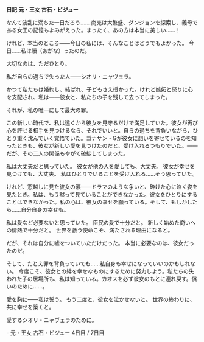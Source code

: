 <!-- title: ビジューの日記: 4日目 -->

**日記**
**元・王女**
**古石・ビジュー**

なんて波乱に満ちた一日だろう……
商売は大繁盛、ダンジョンを探索し、義母である女王の記憶もよみがえった。まったく、あの方は本当に美しい……！

けれど、本当のところ――今日の私には、そんなことはどうでもよかった。
今日……私は贖（あがな）ったのだ。

大切なのは、ただひとり。

私が自らの過ちで失った人――シオリ・ニャヴェラ。

かつて私たちは婚約し、結ばれ、子どもさえ授かった。けれど嫉妬と怒りに心を支配され、私は――彼女と、私たちの子を残して去ってしまった。

それが、私の唯一にして最大の罪。

この新しい時代で、私は遠くから彼女を見守るだけで満足していた。彼女が再び心を許せる相手を見つけるなら、それでいいと。自らの過ちを背負いながら、ひとり重く沈んでいく覚悟でいた。ゴナサン・Gが彼女に想いを寄せているのを知ったときも、彼女が新しい愛を見つけたのだと、受け入れるつもりでいた。――だが、その二人の関係もやがて破綻してしまった。

私は大丈夫だと思っていた。
彼女が他の人を愛しても、大丈夫。
彼女が幸せを見つけても、大丈夫。
私はひとりでいることを受け入れる……そう思っていた。

けれど、窓越しに見た彼女の涙――ドラマのような争いと、砕けた心に泣く姿を見たとき。私は、もう黙って見ていることができなかった。彼女をひとりにすることはできなかった。私の心は、彼女の幸せを願っている。そして、もしかしたら……自分自身の幸せも。

私は愛など必要ないと思っていた。
臣民の愛で十分だと。
新しく始めた商いへの情熱で十分だと。
世界を救う使命こそ、満たされる理由になると。

だが、それは自分に嘘をついていただけだった。
本当に必要なのは、彼女だったのだ。

そして、たとえ罪を背負っていても……私自身も幸せになっていいのかもしれない。
今度こそ、彼女との絆を幸せなものにするために努力しよう。私たちの失われた子の居場所も、私は知っている。カオスを必ず彼女のもとに連れ戻す。償いのために……。

愛を胸に――私は誓う。
もう二度と、彼女を泣かせないと。
世界の終わりに、共に幸せを築くと。

愛するシオリ・ニャヴェラのために。

\- 元・王女 古石・ビジュー
4日目 / 7日目
